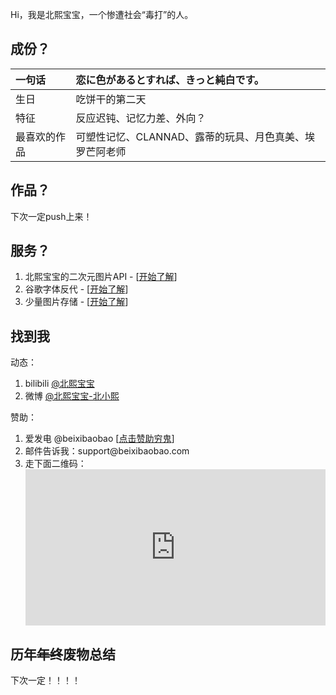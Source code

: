 Hi，我是北熙宝宝，一个惨遭社会“毒打”的人。
<h2>成份？</h2>
<table class="table">
<thead>
<tr>
<th style="text-align: left;">一句话</th>
<th style="text-align: left;">恋に色があるとすれば、きっと純白です。</th>
</tr>
</thead>
<tbody>
<tr>
<td style="text-align: left;">生日</td>
<td style="text-align: left;">吃饼干的第二天</td>
</tr>
<tr>
<td style="text-align: left;">特征</td>
<td style="text-align: left;">反应迟钝、记忆力差、外向？</td>
</tr>
<tr>
<td style="text-align: left;">最喜欢的作品</td>
<td style="text-align: left;">可塑性记忆、CLANNAD、露蒂的玩具、月色真美、埃罗芒阿老师</td>
</tr>
</tbody>
</table>
<h2>作品？</h2>
下次一定push上来！
<h2>服务？</h2>
<ol>
 	<li>北熙宝宝的二次元图片API - [<a title="开始了解" href="http://api.beixibaobao.com/pic-ecy/pc/rand.php">开始了解</a>]</li>
 	<li>谷歌字体反代 - [<a title="开始了解" href="https://font.beixibaobao.com">开始了解</a>]</li>
 	<li>少量图片存储 - [<a title="开始了解" href="https://img.beixibaobao.cn">开始了解</a>]</li>
</ol>
<h2>找到我</h2>
动态：
<ol>
 	<li>bilibili <a title="@北熙宝宝" href="https://space.bilibili.com/305018129">@北熙宝宝</a></li>
 	<li>微博 <a title="@北熙宝宝" href="https://weibo.com/beixibaobao">@北熙宝宝-北小熙</a></li>
</ol>
赞助：
<ol>
 	<li>爱发电 @beixibaobao [<a title="点击赞助穷鬼" href="https://afdian.net/@beixibaobao">点击赞助穷鬼</a>]</li>
 	<li>邮件告诉我：support@beixibaobao.com</li>
 	<li>走下面二维码：</li>
<iframe style="border: 0; overflow: hidden; width: 100%; height: 250px;" src="https://blog.beixibaobao.com/donate-simple/index.html"> </iframe>
</ol>
<h2>历年<del>年终</del>废物总结</h2>
下次一定！！！！
